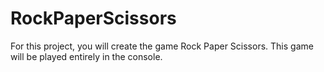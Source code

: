 # RockPaperScissors
For this project, you will create the game Rock Paper Scissors. This game will be played entirely in the console.
